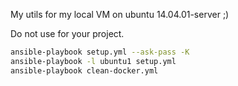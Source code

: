 My utils for my local VM on ubuntu 14.04.01-server ;)

Do not use for your project.

```bash
ansible-playbook setup.yml --ask-pass -K
ansible-playbook -l ubuntu1 setup.yml
ansible-playbook clean-docker.yml 
```
